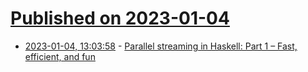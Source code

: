 # [Published on 2023-01-04](index.md)

* [2023-01-04, 13:03:58](https://news.ycombinator.com/item?id=34245043) - [Parallel streaming in Haskell: Part 1 – Fast, efficient, and fun](https://www.channable.com/tech/parallel-streaming-in-haskell-part-1-fast-efficient-fun)
